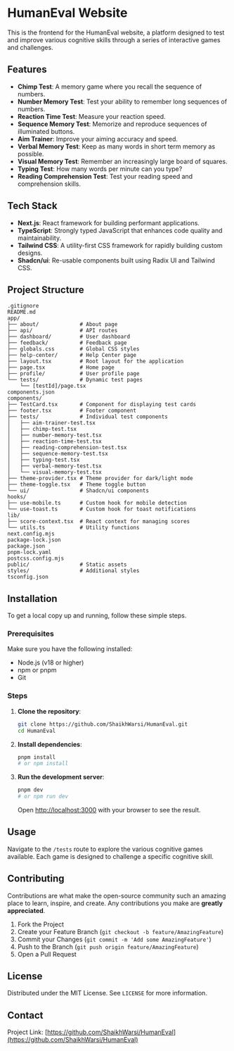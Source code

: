 # HumanEval Website

This is the frontend for the HumanEval website, a platform designed to test and improve various cognitive skills through a series of interactive games and challenges.

## Features

- **Chimp Test**: A memory game where you recall the sequence of numbers.
- **Number Memory Test**: Test your ability to remember long sequences of numbers.
- **Reaction Time Test**: Measure your reaction speed.
- **Sequence Memory Test**: Memorize and reproduce sequences of illuminated buttons.
- **Aim Trainer**: Improve your aiming accuracy and speed.
- **Verbal Memory Test**: Keep as many words in short term memory as possible.
- **Visual Memory Test**: Remember an increasingly large board of squares.
- **Typing Test**: How many words per minute can you type?
- **Reading Comprehension Test**: Test your reading speed and comprehension skills.

## Tech Stack

- **Next.js**: React framework for building performant applications.
- **TypeScript**: Strongly typed JavaScript that enhances code quality and maintainability.
- **Tailwind CSS**: A utility-first CSS framework for rapidly building custom designs.
- **Shadcn/ui**: Re-usable components built using Radix UI and Tailwind CSS.

## Project Structure

```
.gitignore
README.md
app/
├── about/             # About page
├── api/               # API routes
├── dashboard/         # User dashboard
├── feedback/          # Feedback page
├── globals.css        # Global CSS styles
├── help-center/       # Help Center page
├── layout.tsx         # Root layout for the application
├── page.tsx           # Home page
├── profile/           # User profile page
└── tests/             # Dynamic test pages
    └── [testId]/page.tsx
components.json
components/
├── TestCard.tsx       # Component for displaying test cards
├── footer.tsx         # Footer component
├── tests/             # Individual test components
│   ├── aim-trainer-test.tsx
│   ├── chimp-test.tsx
│   ├── number-memory-test.tsx
│   ├── reaction-time-test.tsx
│   ├── reading-comprehension-test.tsx
│   ├── sequence-memory-test.tsx
│   ├── typing-test.tsx
│   ├── verbal-memory-test.tsx
│   └── visual-memory-test.tsx
├── theme-provider.tsx # Theme provider for dark/light mode
├── theme-toggle.tsx   # Theme toggle button
└── ui/                # Shadcn/ui components
hooks/
├── use-mobile.ts      # Custom hook for mobile detection
└── use-toast.ts       # Custom hook for toast notifications
lib/
├── score-context.tsx  # React context for managing scores
└── utils.ts           # Utility functions
next.config.mjs
package-lock.json
package.json
pnpm-lock.yaml
postcss.config.mjs
public/                # Static assets
styles/                # Additional styles
tsconfig.json
```

## Installation

To get a local copy up and running, follow these simple steps.

### Prerequisites

Make sure you have the following installed:

- Node.js (v18 or higher)
- npm or pnpm
- Git

### Steps

1.  **Clone the repository**:

    ```bash
    git clone https://github.com/ShaikhWarsi/HumanEval.git
    cd HumanEval
    ```

2.  **Install dependencies**:

    ```bash
    pnpm install
    # or npm install
    ```

3.  **Run the development server**:

    ```bash
    pnpm dev
    # or npm run dev
    ```

    Open [http://localhost:3000](http://localhost:3000) with your browser to see the result.

## Usage

Navigate to the `/tests` route to explore the various cognitive games available. Each game is designed to challenge a specific cognitive skill.

## Contributing

Contributions are what make the open-source community such an amazing place to learn, inspire, and create. Any contributions you make are **greatly appreciated**.

1.  Fork the Project
2.  Create your Feature Branch (`git checkout -b feature/AmazingFeature`)
3.  Commit your Changes (`git commit -m 'Add some AmazingFeature'`)
4.  Push to the Branch (`git push origin feature/AmazingFeature`)
5.  Open a Pull Request

## License

Distributed under the MIT License. See `LICENSE` for more information.

## Contact

Project Link: [https://github.com/ShaikhWarsi/HumanEval](https://github.com/ShaikhWarsi/HumanEval)